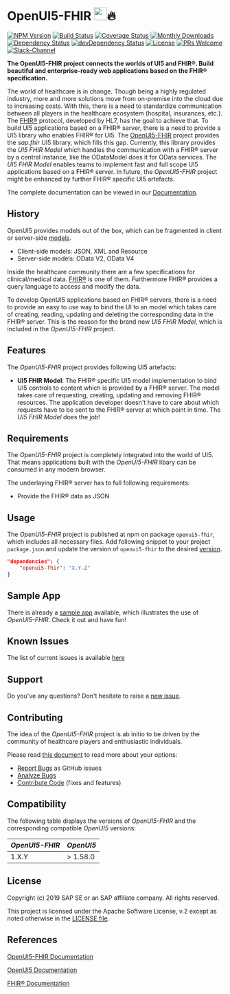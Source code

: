 # OpenUI5-FHIR <a href="https://openui5.org/"><img height="30px" src="https://openui5.hana.ondemand.com/resources/sap/ui/documentation/sdk/images/logo_ui5.png"></a>🔥 
[![NPM Version](https://badge.fury.io/js/openui5-fhir.svg)](https://npmjs.com/package/openui5-fhir)
[![Build Status](https://img.shields.io/travis/SAP/openui5-fhir.svg)](https://travis-ci.org/SAP/openui5-fhir)
[![Coverage Status](https://img.shields.io/coveralls/github/SAP/openui5-fhir.svg)](https://coveralls.io/github/SAP/openui5-fhir?branch=master)
[![Monthly Downloads](https://img.shields.io/npm/dm/openui5-fhir.svg)](https://npmjs.com/package/openui5-fhir)
[![Dependency Status](https://img.shields.io/david/SAP/openui5-fhir.svg)](https://david-dm.org/SAP/openui5-fhir/master)
[![devDependency Status](https://img.shields.io/david/dev/SAP/openui5-fhir.svg)](https://david-dm.org/SAP/openui5-fhir?type=dev)
[![License](https://img.shields.io/npm/l/openui5-fhir.svg?color=blue)](LICENSE.txt)
[![PRs Welcome](https://img.shields.io/badge/PRs-welcome-brightgreen.svg)](CONTRIBUTING.md)
[![Slack-Channel](https://img.shields.io/badge/slack-openui5--fhir-blue.svg?logo=slack)](https://openui5.slack.com/messages/openui5-fhir)

**The OpenUI5-FHIR project connects the worlds of UI5 and FHIR®. Build beautiful and enterprise-ready web applications based on the FHIR® specification.**

The world of healthcare is in change. Though being a highly regulated industry, more and more solutions move from on-premise into the cloud due to increasing costs. With this, there is a need to standardize communication between all players in the healthcare ecosystem (hospital, insurances, etc.). The [FHIR®](https://www.hl7.org/fhir/index.html) protocol, developed by HL7, has the goal to achieve that. To build UI5 applications based on a FHIR® server, there is a need to provide a UI5 library who enables FHIR® for UI5. The [OpenUI5-FHIR](https://github.com/SAP/openui5-fhir) project provides the *sap.fhir* UI5 library, which fills this gap. Currently, this library provides the *UI5 FHIR Model* which handles the communication with a FHIR® server by a central instance, like the ODataModel does it for OData services. The *UI5 FHIR Model* enables teams to implement fast and full scope UI5 applications based on a FHIR® server. In future, the *OpenUI5-FHIR* project might be enhanced by further FHIR® specific UI5 artefacts.

The complete documentation can be viewed in our [Documentation](https://sap.github.io/openui5-fhir/).

## History

OpenUI5 provides models out of the box, which can be fragmented in client or server-side [models](https://openui5.hana.ondemand.com/#/topic/e1b625940c104b558e52f47afe5ddb4f).
- Client-side models: JSON, XML and Resource
- Server-side models: OData V2, OData V4

Inside the healthcare community there are a few specifications for clinical/medical data. [FHIR®](https://www.hl7.org/fhir/) is one of them. Furthermore FHIR® provides a query language to access and modify the data.

To develop OpenUI5 applications based on FHIR® servers, there is a need to provide an easy to use way to bind the UI to an model which takes care of creating, reading, updating and deleting the corresponding data in the FHIR® server. This is the reason for the brand new *UI5 FHIR Model*, which is included in the *OpenUI5-FHIR* project.

## Features

The *OpenUI5-FHIR* project provides following UI5 artefacts:
- **UI5 FHIR Model**: The FHIR® specific UI5 model implementation to bind UI5 controls to content which is provided by a FHIR® server. The model takes care of requesting, creating, updating and removing FHIR® resources. The application developer doesn't have to care about which requests have to be sent to the FHIR® server at which point in time. The *UI5 FHIR Model* does the job!

## Requirements

The *OpenUI5-FHIR* project is completely integrated into the world of UI5. That means applications built with the *OpenUI5-FHIR* libary can be consumed in any modern browser.

The underlaying FHIR® server has to full following requirements:
- Provide the FHIR® data as JSON

## Usage

The *OpenUI5-FHIR* project is published at npm on package `openui5-fhir`, which includes all necessary files. Add following snippet to your project `package.json` and update the version of `openui5-fhir` to the desired [version](https://github.com/SAP/openui5-fhir/releases).
```json
"dependencies": {
	"openui5-fhir": "X.Y.Z"
}
```

## Sample App
There is already a [sample app](https://github.com/SAP-samples/openui5-fhir-sample-app) available, which illustrates the use of *OpenUI5-FHIR*. Check it out and have fun!

## Known Issues

The list of current issues is available [here](https://github.com/SAP/openui5-fhir/issues)

## Support

Do you've any questions? Don't hesitate to raise a [new issue](https://github.com/SAP/openui5-fhir/issues/new/choose).

## Contributing

The idea of the *OpenUI5-FHIR* project is ab initio to be driven by the community of healthcare players and enthusiastic individuals.

Please read [this document](CONTRIBUTING.md) to read more about your options:

- [Report Bugs](CONTRIBUTING.md#report-an-issue) as GitHub issues
- [Analyze Bugs](CONTRIBUTING.md#analyze-issues)
- [Contribute Code](CONTRIBUTING.md#contribute-code) (fixes and features)

## Compatibility
The following table displays the versions of *OpenUI5-FHIR* and the corresponding compatible *OpenUI5* versions:

| *OpenUI5-FHIR*	| *OpenUI5*	|
| -----------------	| ---------	|
| 1.X.Y				| > 1.58.0	|

## License

Copyright (c) 2019 SAP SE or an SAP affiliate company. All rights reserved.

This project is licensed under the Apache Software License, v.2 except as noted otherwise in the [LICENSE file](LICENSE.txt).

## References

[OpenUI5-FHIR Documentation](https://sap.github.io/openui5-fhir/)

[OpenUI5 Documentation](https://openui5.hana.ondemand.com/)

[FHIR® Documentation](https://www.hl7.org/fhir/index.html)